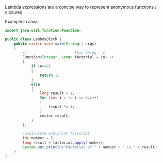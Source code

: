 Lambda expressions are a concise way to represent anonymous functions / closures

Example in Java:
```java
import java.util.function.Function;

public class LambdaBlock {
	public static void main(String[] args)
	{
		//                      This thing---v
		Function<Integer, Long> factorial = (n) -> 
		{
			if (n<=0)
			{
				return 1;
			}
			else
			{
				long result = 1;
				for (int i = 1; i <= n;i++)
				{
					result *= i;
				}
				reutnr result;
			}
		};

		//Calculate and print factorial
		int number = 5;
		long result = factorial.apply(number);
		System.out.println("Factorial of " + number + " is " + result);
	}
}
```